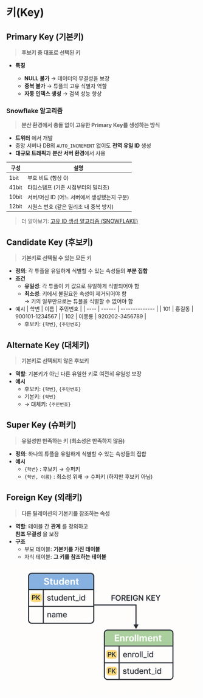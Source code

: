# 키(Key)

## Primary Key (기본키)

> **후보키 중 대표로 선택된 키**

- **특징**

  - **NULL 불가** → 데이터의 무결성을 보장
  - **중복 불가** → 튜플의 고유 식별자 역할
  - **자동 인덱스 생성** → 검색 성능 향상

### Snowflake 알고리즘

> **분산 환경에서 충돌 없이 고유한 Primary Key를 생성하는 방식**

- **트위터** 에서 개발
- 중앙 서버나 DB의 `AUTO_INCREMENT` 없이도 **전역 유일 ID** 생성
- **대규모 트래픽**과 **분산 서버 환경**에서 사용

| 구성  | 설명                                         |
| ----- | -------------------------------------------- |
| 1bit  | 부호 비트 (항상 0)                           |
| 41bit | 타임스탬프 (기준 시점부터의 밀리초)          |
| 10bit | 서버/머신 ID (어느 서버에서 생성됐는지 구분) |
| 12bit | 시퀀스 번호 (같은 밀리초 내 중복 방지)       |

> 더 알아보기: [고유 ID 생성 알고리즘 (SNOWFLAKE)](https://subo0521.tistory.com/241)

## Candidate Key (후보키)

> **기본키로 선택될 수 있는 모든 키**

- **정의**: 각 튜플을 유일하게 식별할 수 있는 속성들의 **부분 집합**
- **조건**
  - **유일성**: 각 튜플이 키 값으로 유일하게 식별되어야 함
  - **최소성**: 키에서 불필요한 속성이 제거되어야 함  
    → 키의 일부만으로는 튜플을 식별할 수 없어야 함
- 예시
  | 학번 | 이름 | 주민번호 |
  | ---- | ------ | -------------- |
  | 101 | 홍길동 | 900101-1234567 |
  | 102 | 이몽룡 | 920202-3456789 |
  - 후보키: `{학번}`, `{주민번호}`

## Alternate Key (대체키)

> **기본키로 선택되지 않은 후보키**

- **역할**: 기본키가 아닌 다른 유일한 키로 여전히 유일성 보장
- **예시**
  - 후보키: `{학번}`, `{주민번호}`
  - 기본키: `{학번}`
  - → 대체키: `{주민번호}`

## Super Key (슈퍼키)

> **유일성만 만족하는 키 (최소성은 만족하지 않음)**

- **정의**: 하나의 튜플을 유일하게 식별할 수 있는 속성들의 집합
- **예시**
  - `{학번}` : 후보키 → 슈퍼키
  - `{학번, 이름}` : 최소성 위배 → 슈퍼키 (하지만 후보키 아님)

## Foreign Key (외래키)

> **다른 릴레이션의 기본키를 참조하는 속성**

- **역할**: 테이블 간 **관계** 를 정의하고  
  **참조 무결성** 을 보장
- **구조**
  - 부모 테이블: **기본키를 가진 테이블**
  - 자식 테이블: **그 키를 참조하는 테이블**

![Foreign Key](./assets/fk.png)
